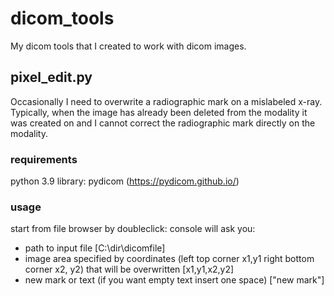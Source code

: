# dicom_tools
My dicom tools that I created to work with dicom images.

## pixel_edit.py
Occasionally I need to overwrite a radiographic mark on a mislabeled x-ray. Typically, when the image has already been deleted from the modality it was created on and I cannot correct the radiographic mark directly on the modality.

### requirements

python 3.9
library: pydicom (https://pydicom.github.io/)

### usage

start from file browser by doubleclick:
  console will ask you:
- path to input file [C:\dir\dicomfile]
- image area specified by coordinates (left top corner x1,y1 right bottom corner x2, y2) that will be overwritten [x1,y1,x2,y2]
- new mark or text (if you want empty text insert one space) ["new mark"]

    


